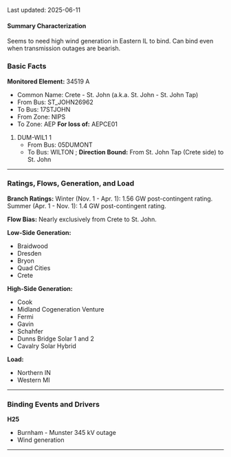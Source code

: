 Last updated: 2025-06-11
#### Summary Characterization
Seems to need high wind generation in Eastern IL to bind. Can bind even when transmission outages are bearish.
### Basic Facts
**Monitored Element:** 34519 A
- Common Name: Crete - St. John (a.k.a. St. John - St. John Tap)
- From Bus: ST_JOHN26962
- To Bus: 17STJOHN
- From Zone: NIPS
- To Zone: AEP
**For loss of:** AEPCE01
1. DUM-WIL1 1
    - From Bus: 05DUMONT
    - To Bus: WILTON ;
**Direction Bound:** From St. John Tap (Crete side) to St. John

---
### Ratings, Flows, Generation, and Load
**Branch Ratings:**
Winter (Nov. 1 - Apr. 1): 1.56 GW post-contingent rating.
Summer (Apr. 1 - Nov. 1): 1.4 GW post-contingent rating.

**Flow Bias:**
Nearly exclusively from Crete to St. John. 

**Low-Side Generation:**
- Braidwood
- Dresden
- Bryon
- Quad Cities
- Crete

**High-Side Generation:**
- Cook
- Midland Cogeneration Venture
- Fermi
- Gavin
- Schahfer
- Dunns Bridge Solar 1 and 2
- Cavalry Solar Hybrid

**Load:**
- Northern IN
- Western MI
---
### Binding Events and Drivers
**H25**
- Burnham - Munster 345 kV outage
- Wind generation

---

